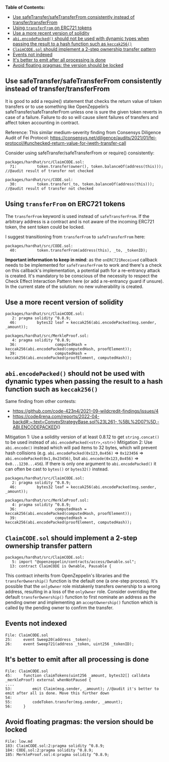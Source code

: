 **Table of Contents:**

- [Use safeTransfer/safeTransferFrom consistently instead of transfer/transferFrom](#use-safetransfersafetransferfrom-consistently-instead-of-transfertransferfrom)
- [Using `transferFrom` on ERC721 tokens](#using-transferfrom-on-erc721-tokens)
- [Use a more recent version of solidity](#use-a-more-recent-version-of-solidity)
- [`abi.encodePacked()` should not be used with dynamic types when passing the result to a hash function such as `keccak256()`](#abiencodepacked-should-not-be-used-with-dynamic-types-when-passing-the-result-to-a-hash-function-such-as-keccak256)
- [`ClaimCODE.sol` should implement a 2-step ownership transfer pattern](#claimcodesol-should-implement-a-2-step-ownership-transfer-pattern)
- [Events not indexed](#events-not-indexed)
- [It's better to emit after all processing is done](#its-better-to-emit-after-all-processing-is-done)
- [Avoid floating pragmas: the version should be locked](#avoid-floating-pragmas-the-version-should-be-locked)

## Use safeTransfer/safeTransferFrom consistently instead of transfer/transferFrom

It is good to add a require() statement that checks the return value of token transfers or to use something like OpenZeppelin’s safeTransfer/safeTransferFrom unless one is sure the given token reverts in case of a failure. Failure to do so will cause silent failures of transfers and affect token accounting in contract.

Reference: This similar medium-severity finding from Consensys Diligence Audit of Fei Protocol: <https://consensys.net/diligence/audits/2021/01/fei-protocol/#unchecked-return-value-for-iweth-transfer-call>

Consider using safeTransfer/safeTransferFrom or require() consistently:

```solidity
packages/hardhat/src/ClaimCODE.sol:
  71:         token.transfer(owner(), token.balanceOf(address(this))); //@audit result of transfer not checked

packages/hardhat/src/CODE.sol:
  30:         token.transfer(_to, token.balanceOf(address(this))); //@audit result of transfer not checked
```

## Using `transferFrom` on ERC721 tokens

The `transferFrom` keyword is used instead of `safeTransferFrom`. If the arbitrary address is a contract and is not aware of the incoming ERC721 token, the sent token could be locked.

I suggest transitioning from `transferFrom` to `safeTransferFrom` here:

```solidity
packages/hardhat/src/CODE.sol:
  40:         token.transferFrom(address(this), _to, _tokenID); 
```

**Important information to keep in mind**: as the `onERC721Received` callback needs to be implemented for `safeTransferFrom` to work and there's a check on this callback's implementation, a potential path for a re-entrancy attack is created. It's mandatory to be conscious of the necessity to respect the Check Effect Interaction Pattern here (or add a re-entrancy guard if unsure). In the current state of the solution: no new vulnerability is created. 

## Use a more recent version of solidity

```solidity
packages/hardhat/src/ClaimCODE.sol:
   2: pragma solidity ^0.8.9;
  46:         bytes32 leaf = keccak256(abi.encodePacked(msg.sender, _amount));

packages/hardhat/src/MerkleProof.sol:
   4: pragma solidity ^0.8.9;
  36:                 computedHash = keccak256(abi.encodePacked(computedHash, proofElement));
  39:                 computedHash = keccak256(abi.encodePacked(proofElement, computedHash));
```

## `abi.encodePacked()` should not be used with dynamic types when passing the result to a hash function such as `keccak256()`

Same finding from other contests:

- <https://github.com/code-423n4/2021-09-wildcredit-findings/issues/4>
- <https://code4rena.com/reports/2022-04-backd#:~:text=ConvexStrategyBase.sol%23L261-,%5BL%2D07%5D,-ABI.ENCODEPACKED>()

Mitigation 1: Use a solidity version of at least 0.8.12 to get `string.concat()` to be used instead of `abi.encodePacked(<str>,<str>)`
Mitigation 2: Use `abi.encode()` instead which will pad items to 32 bytes, which will prevent hash collisions (e.g. `abi.encodePacked(0x123,0x456)` => `0x123456` => `abi.encodePacked(0x1,0x23456)`, but `abi.encode(0x123,0x456)` => `0x0...1230...456`). If there is only one argument to `abi.encodePacked()` it can often be cast to `bytes()` or `bytes32()` instead.

```solidity
packages/hardhat/src/ClaimCODE.sol:
   2: pragma solidity ^0.8.9;
  46:         bytes32 leaf = keccak256(abi.encodePacked(msg.sender, _amount));

packages/hardhat/src/MerkleProof.sol:
   4: pragma solidity ^0.8.9;
  36:                 computedHash = keccak256(abi.encodePacked(computedHash, proofElement));
  39:                 computedHash = keccak256(abi.encodePacked(proofElement, computedHash));
```

## `ClaimCODE.sol` should implement a 2-step ownership transfer pattern

```solidity
packages/hardhat/src/ClaimCODE.sol:
   5: import "@openzeppelin/contracts/access/Ownable.sol";
  13: contract ClaimCODE is Ownable, Pausable {
```

This contract inherits from OpenZeppelin's libraries and the `transferOwnership()` function is the default one (a one-step process). It's possible that the `onlyOwner` role mistakenly transfers ownership to a wrong address, resulting in a loss of the `onlyOwner` role. Consider overriding the default `transferOwnership()` function to first nominate an address as the pending owner and implementing an `acceptOwnership()` function which is called by the pending owner to confirm the transfer.

## Events not indexed

```solidity
File: ClaimCODE.sol
25:     event Sweep20(address _token);
26:     event Sweep721(address _token, uint256 _tokenID);
```

## It's better to emit after all processing is done

```solidity
File: ClaimCODE.sol
45:     function claimTokens(uint256 _amount, bytes32[] calldata _merkleProof) external whenNotPaused {
....
53:         emit Claim(msg.sender, _amount); //@audit it's better to emit after all is done. Move this further down
54: 
55:         codeToken.transfer(msg.sender, _amount);
56:     }

```

## Avoid floating pragmas: the version should be locked

```solidity
File: low.md
183: ClaimCODE.sol:2:pragma solidity ^0.8.9;
184: CODE.sol:2:pragma solidity ^0.8.9;
185: MerkleProof.sol:4:pragma solidity ^0.8.9;
```
